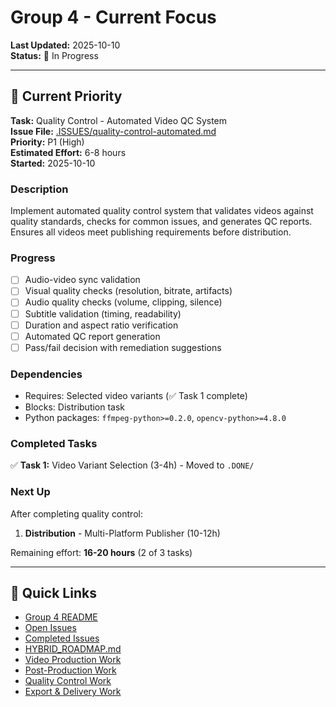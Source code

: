 # Group 4 - Current Focus

**Last Updated:** 2025-10-10  
**Status:** 🔄 In Progress

---

## 🎯 Current Priority

**Task:** Quality Control - Automated Video QC System  
**Issue File:** [.ISSUES/quality-control-automated.md](.ISSUES/quality-control-automated.md)  
**Priority:** P1 (High)  
**Estimated Effort:** 6-8 hours  
**Started:** 2025-10-10

### Description

Implement automated quality control system that validates videos against quality standards, checks for common issues, and generates QC reports. Ensures all videos meet publishing requirements before distribution.

### Progress

- [ ] Audio-video sync validation
- [ ] Visual quality checks (resolution, bitrate, artifacts)
- [ ] Audio quality checks (volume, clipping, silence)
- [ ] Subtitle validation (timing, readability)
- [ ] Duration and aspect ratio verification
- [ ] Automated QC report generation
- [ ] Pass/fail decision with remediation suggestions

### Dependencies

- Requires: Selected video variants (✅ Task 1 complete)
- Blocks: Distribution task
- Python packages: `ffmpeg-python>=0.2.0`, `opencv-python>=4.8.0`

### Completed Tasks

✅ **Task 1:** Video Variant Selection (3-4h) - Moved to `.DONE/`

### Next Up

After completing quality control:
1. **Distribution** - Multi-Platform Publisher (10-12h)

Remaining effort: **16-20 hours** (2 of 3 tasks)

---

## 🔗 Quick Links

- [Group 4 README](README.md)
- [Open Issues](.ISSUES/)
- [Completed Issues](.DONE/)
- [HYBRID_ROADMAP.md](../../docs/roadmaps/HYBRID_ROADMAP.md)
- [Video Production Work](../../issues/resolved/phase-3-implementation/group-8-video-production/)
- [Post-Production Work](../../issues/resolved/phase-3-implementation/group-9-post-production/)
- [Quality Control Work](../../issues/resolved/phase-3-implementation/group-10-quality-control/)
- [Export & Delivery Work](../../issues/resolved/phase-3-implementation/group-11-export-delivery/)
